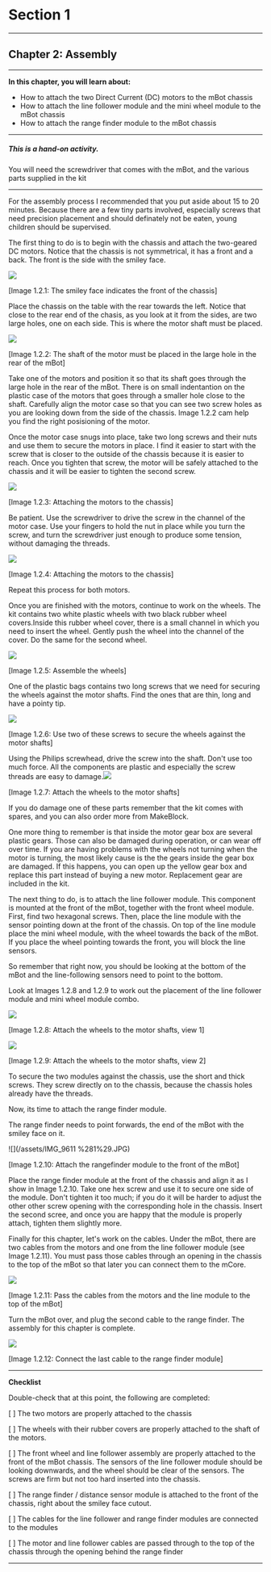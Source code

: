 # Section 1

---

## Chapter 2: Assembly

---

**In this chapter, you will learn about:**

* How to attach the two Direct Current \(DC\) motors to the mBot chassis
* How to attach the line follower module and the mini wheel module to the mBot chassis
* How to attach the range finder module to the mBot chassis

---

##### This is a hand-on activity.

You will need the screwdriver that comes with the mBot, and the various parts supplied in the kit

---

For the assembly process I recommended that you put aside about 15 to 20 minutes. Because there are a few tiny parts involved, especially screws that need precision placement and should definately not be eaten, young children should be supervised.

The first thing to do is to begin with the chassis and attach the two-geared DC motors. Notice that the chassis is not symmetrical, it has a front and a back. The front is the side with the smiley face.

![](/assets/IMG_9611.JPG)

\[Image 1.2.1: The smiley face indicates the front of the chassis\]

Place the chassis on the table with the rear towards the left. Notice that close to the rear end of the chasis, as you look at it from the sides, are two large holes, one on each side. This is where the motor shaft must be placed.

![](/assets/IMG_9609.JPG)

\[Image 1.2.2: The shaft of the motor must be placed in the large hole in the rear of the mBot\]

Take one of the motors and position it so that its shaft goes through the large hole in the rear of the mBot. There is on small indentantion on the plastic case of the motors that goes through a smaller hole close to the shaft. Carefully align the motor case so that you can see two screw holes as you are looking down from the side of the chassis. Image 1.2.2 cam help you find the right posisioning of the motor.

Once the motor case snugs into place, take two long screws and their nuts and use them to secure the motors in place. I find it easier to start with the screw that is closer to the outside of the chassis because it is easier to reach. Once you tighten that screw, the motor will be safely attached to the chassis and it will be easier to tighten the second screw.

![](/assets/IMG_9610.JPG)

\[Image 1.2.3: Attaching the motors to the chassis\]

Be patient. Use the screwdriver to drive the screw in the channel of the motor case. Use your fingers to hold the nut in place while you turn the screw, and turn the screwdriver just enough to produce some tension, without damaging the threads.

![](/assets/2017-03-13_06-55-35.png)

\[Image 1.2.4: Attaching the motors to the chassis\]

Repeat this process for both motors.

Once you are finished with the motors, continue to work on the wheels. The kit contains two white plastic wheels with two black rubber wheel covers.Inside this rubber wheel cover, there is a small channel in which you need to insert the wheel. Gently push the wheel into the channel of the cover. Do the same for the second wheel.

![](/assets/IMG_9612.JPG)

\[Image 1.2.5: Assemble the wheels\]

One of the plastic bags contains two long screws that we need for securing the wheels against the motor shafts. Find the ones that are thin, long and have a pointy tip.

![](/assets/IMG_9614.JPG)

\[Image 1.2.6: Use two of these screws to secure the wheels against the motor shafts\]

Using the Philips screwhead, drive the screw into the shaft. Don't use too much force. All the components are plastic and especially the screw threads are easy to damage.![](/assets/IMG_9613.JPG)

\[Image 1.2.7: Attach the wheels to the motor shafts\]

If you do damage one of these parts remember that the kit comes with spares, and you can also order more from MakeBlock.

One more thing to remember is that inside the motor gear box are several plastic gears. Those can also be damaged during operation, or can wear off over time. If you are having problems with the wheels not turning when the motor is turning, the most likely cause is the the gears inside the gear box are damaged. If this happens, you can open up the yellow gear box and replace this part instead of buying a new motor. Replacement gear are included in the kit.

The next thing to do, is to attach the line follower module. This component is mounted at the front of the mBot, together with the front wheel module. First, find two hexagonal screws. Then, place the line module with the sensor pointing down at the front of the chassis. On top of the line module place the mini wheel module, with the wheel towards the back of the mBot. If you place the wheel pointing towards the front, you will block the line sensors.

So remember that right now, you should be looking at the bottom of the mBot and the line-following sensors need to point to the bottom.

Look at Images 1.2.8 and 1.2.9 to work out the placement of the line follower module and mini wheel module combo.

![](/assets/IMG_9615.JPG)

\[Image 1.2.8: Attach the wheels to the motor shafts, view 1\]

![](/assets/IMG_9616.JPG)

\[Image 1.2.9: Attach the wheels to the motor shafts, view 2\]

To secure the two modules against the chassis, use the short and thick screws. They screw directly on to the chassis, because the chassis holes already have the threads.

Now, its time to attach the range finder module.

The range finder needs to point forwards, the end of the mBot with the smiley face on it.

![](/assets/IMG_9611 %281%29.JPG)

\[Image 1.2.10: Attach the rangefinder module to the front of the mBot\]

Place the range finder module at the front of the chassis and align it as I show in Image 1.2.10. Take one hex screw and use it to secure one side of the module. Don't tighten it too much; if you do it will be harder to adjust the other other screw opening with the corresponding hole in the chassis. Insert the second scree, and once you are happy that the module is properly attach, tighten them slightly more.

Finally for this chapter, let's work on the cables. Under the mBot, there are two cables from the motors and one from the line follower module \(see Image 1.2.11\). You must pass those cables through an opening in the chassis to the top of the mBot so that later you can connect them to the mCore.

![](/assets/IMG_9620.JPG)

\[Image 1.2.11: Pass the cables from the motors and the line module to the top of the mBot\]

Turn the mBot over, and plug the second cable to the range finder. The assembly for this chapter is complete.

![](/assets/IMG_9619.JPG)

\[Image 1.2.12: Connect the last cable to the range finder module\]

---

**Checklist**

Double-check that at this point, the following are completed:

\[    \] The two motors are properly attached to the chassis

\[    \] The wheels with their rubber covers are properly attached to the shaft of the motors.

\[    \] The front wheel and line follower assembly are properly attached to the front of the mBot chassis. The sensors of the line follower module should be looking downwards, and the wheel should be clear of the sensors. The screws are firm but not too hard inserted into the chassis.

\[    \] The range finder / distance sensor module is attached to the front of the chassis, right about the smiley face cutout.

\[    \] The cables for the line follower and range finder modules are connected to the modules

\[    \] The motor and line follower cables are passed through to the top of the chassis through the opening behind the range finder

---




